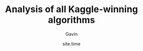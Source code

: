 ---
layout:     post
title:      "Analysis of all Kaggle-winning algorithms"
baselink:   /kaggle
permalink:  /kaggle/
date:       site.time
author:     Gavin   

visible:	1
published:	false

technical: 	true

summary:    A new dataset and new analysis of all 234 (to Q1 2017).
confidence: 80% that 
categories: kaggle, machine learning, homebrew science
---
